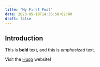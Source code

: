 ```yaml
---
title: "My First Post"
date: 2023-05-18T14:36:58+02:00
draft: false
---
```


## Introduction

This is **bold** text, and this is *emphasized* text.

Visit the [Hugo](https://gohugo.io) website!